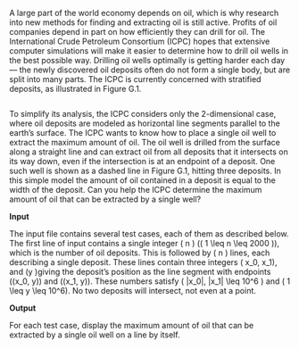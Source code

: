 A large part of the world economy depends on oil, which is why research into new methods for finding and extracting oil is still active. Profits of oil companies depend in part on how efficiently they can drill for oil. The International Crude Petroleum Consortium (ICPC) hopes that extensive computer simulations will make it easier to determine how to drill oil wells in the best possible way. Drilling oil wells optimally is getting harder each day — the newly discovered oil deposits often do not form a single body, but are split into many parts. The ICPC is currently concerned with stratified deposits, as illustrated in Figure G.1.

<img surface>

To simplify its analysis, the ICPC considers only the 2-dimensional case, where oil deposits are modeled as horizontal line segments parallel to the earth’s surface. The ICPC wants to know how to place a single oil well to extract the maximum amount of oil. The oil well is drilled from the surface along a straight line and can extract oil from all deposits that it intersects on its way down, even if the intersection is at an endpoint of a deposit. One such well is shown as a dashed line in Figure G.1, hitting three deposits. In this simple model the amount of oil contained in a deposit is equal to the width of the deposit. Can you help the ICPC determine the maximum amount of oil that can be extracted by a single well?

<b>Input</b>

The input file contains several test cases, each of them as described below. The first line of input contains a single integer \( n \) (\( 1 \leq n \leq 2000 \)), which is the number of oil deposits. This is followed by \( n \) lines, each describing a single deposit. These lines contain three integers \( x_0, x_1\), and \(y \)giving the deposit’s position as the line segment with endpoints \((x_0, y)\) and \((x_1, y)\). These numbers satisfy \( |x_0|, |x_1| \leq 10^6 \) and \( 1 \leq y \leq 10^6\). No two deposits will intersect, not even at a point.

<b>Output</b>

For each test case, display the maximum amount of oil that can be extracted by a single oil well on a line by itself.

